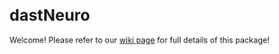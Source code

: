 # dastNeuro

Welcome! Please refer to our [wiki page](https://github.com/holmosaint/dastNeuron/wiki/Overview) for full details of this package!
